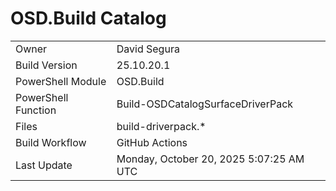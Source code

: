 ﻿# OSD.Build Catalog

| | |
|-|-|
| Owner | David Segura |
| Build Version | 25.10.20.1 |
| PowerShell Module | OSD.Build |
| PowerShell Function | Build-OSDCatalogSurfaceDriverPack |
| Files | build-driverpack.* |
| Build Workflow | GitHub Actions |
| Last Update | Monday, October 20, 2025 5:07:25 AM UTC |
